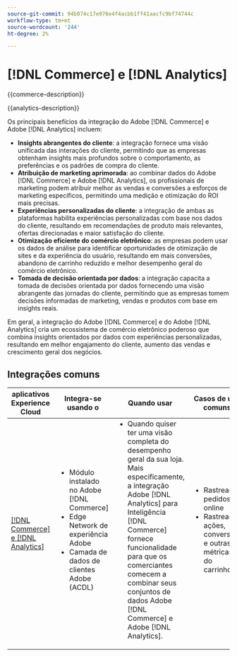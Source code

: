 ```yaml
---
source-git-commit: 94b074c17e976e4f4acbb1ff41aacfc9bf74744c
workflow-type: tm+mt
source-wordcount: '244'
ht-degree: 2%

---
```



# [!DNL Commerce] e [!DNL Analytics]

{{commerce-description}}

{{analytics-description}}

Os principais benefícios da integração do Adobe [!DNL Commerce] e Adobe [!DNL Analytics] incluem:

+ **Insights abrangentes do cliente**: a integração fornece uma visão unificada das interações do cliente, permitindo que as empresas obtenham insights mais profundos sobre o comportamento, as preferências e os padrões de compra do cliente.
+ **Atribuição de marketing aprimorada**: ao combinar dados do Adobe [!DNL Commerce] e Adobe [!DNL Analytics], os profissionais de marketing podem atribuir melhor as vendas e conversões a esforços de marketing específicos, permitindo uma medição e otimização do ROI mais precisas.
+ **Experiências personalizadas do cliente**: a integração de ambas as plataformas habilita experiências personalizadas com base nos dados do cliente, resultando em recomendações de produto mais relevantes, ofertas direcionadas e maior satisfação do cliente.
+ **Otimização eficiente do comércio eletrônico**: as empresas podem usar os dados de análise para identificar oportunidades de otimização de sites e da experiência do usuário, resultando em mais conversões, abandono de carrinho reduzido e melhor desempenho geral do comércio eletrônico.
+ **Tomada de decisão orientada por dados**: a integração capacita a tomada de decisões orientada por dados fornecendo uma visão abrangente das jornadas do cliente, permitindo que as empresas tomem decisões informadas de marketing, vendas e produtos com base em insights reais.

Em geral, a integração do Adobe [!DNL Commerce] e do Adobe [!DNL Analytics] cria um ecossistema de comércio eletrônico poderoso que combina insights orientados por dados com experiências personalizadas, resultando em melhor engajamento do cliente, aumento das vendas e crescimento geral dos negócios.

## Integrações comuns

<table>
    <thead>
        <tr>
            <th>aplicativos Experience Cloud</th>
            <th>Integra-se usando o</th>
            <th>Quando usar</th>
            <th>Casos de uso comuns</th>
        </tr>
    </thead>
    <tbody>
        <tr>
            <td>
                <a href="../../integrations/tutorials/analytics-commerce/analytics-commerce.md" target="_blank" rel="noreferrer">[!DNL Commerce] e [!DNL Analytics]</a>
            </td>
            <td>
                <ul style="margin-top: 0;">
                    <li>Módulo instalado no Adobe [!DNL Commerce]</li>
                    <li>Edge Network de experiência Adobe</li>
                    <li>Camada de dados de clientes Adobe (ACDL)</li>
                </ul>
            </td>
            <td>
                <ul style="margin-top: 0;">
                    <li>Quando quiser ter uma visão completa do desempenho geral da sua loja. Mais especificamente, a integração Adobe [!DNL Analytics] para Inteligência [!DNL Commerce] fornece funcionalidade para que os comerciantes comecem a combinar seus conjuntos de dados Adobe [!DNL Commerce] e Adobe [!DNL Analytics].</li>
                </ul>
            </td>
            <td>
                <ul style="margin-top: 0;">
                    <li>Rastrear pedidos online</li>
                    <li>Rastrear ações, conversões e outras métricas do carrinho.</li>
                </ul>
            </td>
        </tr>        
    </tbody>
</table>
